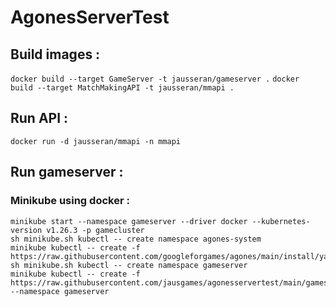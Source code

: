 # AgonesServerTest

## Build images : 
`docker build --target GameServer -t jausseran/gameserver .` 
`docker build --target MatchMakingAPI -t jausseran/mmapi .` 

## Run API : 
`docker run -d jausseran/mmapi -n mmapi` 

## Run gameserver : 
### Minikube using docker : 

``` 
minikube start --namespace gameserver --driver docker --kubernetes-version v1.26.3 -p gamecluster 
sh minikube.sh kubectl -- create namespace agones-system
minikube kubectl -- create -f https://raw.githubusercontent.com/googleforgames/agones/main/install/yaml/install.yaml
sh minikube.sh kubectl -- create namespace gameserver
minikube kubectl -- create -f https://raw.githubusercontent.com/jausgames/agonesservertest/main/gameserver.yaml --namespace gameserver
```

